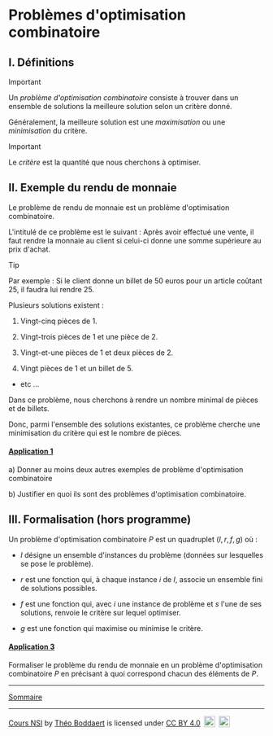 # Problèmes d'optimisation combinatoire

## I. Définitions

> [!IMPORTANT]
> Un *problème d'optimisation combinatoire* consiste à trouver dans un ensemble de solutions la meilleure solution selon un critère donné. 
>
> Généralement, la meilleure solution est une *maximisation* ou une *minimisation* du critère.

> [!IMPORTANT]
> Le *critère* est la quantité que nous cherchons à optimiser.

## II. Exemple du rendu de monnaie

Le problème de rendu de monnaie est un problème d'optimisation combinatoire.

L'intitulé de ce problème est le suivant : Après avoir effectué une vente, il faut rendre la monnaie au client si celui-ci donne une somme supérieure au prix d'achat.

> [!TIP]
> Par exemple :
> Si le client donne un billet de $50$ euros pour un article coûtant $25$, il faudra lui rendre $25$.
>
> Plusieurs solutions existent : 
> 
> 1. Vingt-cinq pièces de $1$.
>
> 2. Vingt-trois pièces de $1$ et une pièce de $2$.
>
> 3. Vingt-et-une pièces de $1$ et deux pièces de $2$.
>
> 4. Vingt pièces de $1$ et un billet de $5$.
>
> - etc ...

Dans ce problème, nous cherchons à rendre un nombre minimal de pièces et de billets.

Donc, parmi l'ensemble des solutions existantes, ce problème cherche une minimisation du critère qui est le nombre de pièces.

#### <ins>Application 1</ins>

a) Donner au moins deux autres exemples de problème d'optimisation combinatoire

b) Justifier en quoi ils sont des problèmes d'optimisation combinatoire.

## III. Formalisation (hors programme)

Un problème d'optimisation combinatoire $P$ est un quadruplet $(I, r, f, g)$ où :

- $I$ désigne un ensemble d'instances du problème (données sur lesquelles se pose le problème).

- $r$ est une fonction qui, à chaque instance $i$ de $I$, associe un ensemble fini de solutions possibles.

- $f$ est une fonction qui, avec $i$ une instance de problème et $s$ l'une de ses solutions, renvoie le critère sur lequel optimiser.

- $g$ est une fonction qui maximise ou minimise le critère.

#### <ins>Application 3</ins>

Formaliser le problème du rendu de monnaie en un problème d'optimisation combinatoire $P$ en précisant à quoi correspond chacun des éléments de $P$.

_________________

[Sommaire](./../../README.md)

___________

<p xmlns:cc="http://creativecommons.org/ns#" xmlns:dct="http://purl.org/dc/terms/"><a property="dct:title" rel="cc:attributionURL" href="https://github.com/boddaert/nsi">Cours NSI</a> by <a rel="cc:attributionURL dct:creator" property="cc:attributionName" href="https://github.com/boddaert">Théo Boddaert</a> is licensed under <a href="https://creativecommons.org/licenses/by/4.0/?ref=chooser-v1" target="_blank" rel="license noopener noreferrer" style="display:inline-block;">CC BY 4.0</a>  <img style="height:22px!important;margin-left:3px;vertical-align:text-bottom;" src="https://mirrors.creativecommons.org/presskit/icons/cc.svg?ref=chooser-v1" alt="">  <img style="height:22px!important;margin-left:3px;vertical-align:text-bottom;" src="https://mirrors.creativecommons.org/presskit/icons/by.svg?ref=chooser-v1" alt=""></p> 